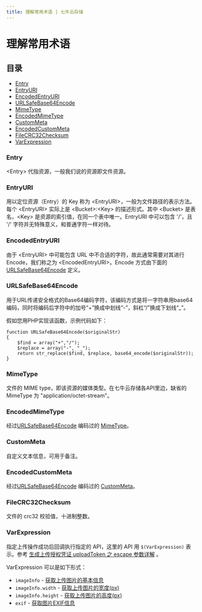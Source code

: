 ```yaml
---
title: 理解常用术语 | 七牛云存储
---
```


# 理解常用术语

## 目录

- [Entry](#Entry)
- [EntryURI](#EntryURI)
- [EncodedEntryURI](#EncodedEntryURI)
- [URLSafeBase64Encode](#URLSafeBase64Encode)
- [MimeType](#MimeType)
- [EncodedMimeType](#EncodedMimeType)
- [CustomMeta](#CustomMeta)
- [EncodedCustomMeta](#EncodedCustomMeta)
- [FileCRC32Checksum](#FileCRC32Checksum)
- [VarExpression](#VarExpression)

<a name="Entry"></a>

### Entry

\<Entry\> 代指资源，一般我们说的资源即文件资源。

<a name="EntryURI"></a>

### EntryURI

用以定位资源（Entry）的 Key 称为 \<EntryURI\>，一般为文件路径的表示方法。每个 \<EntryURI\> 实际上是 \<Bucket\>:\<Key\> 的描述形式。其中 \<Bucket\> 是表名，\<Key\> 是资源的索引值，在同一个表中唯一。EntryURI 中可以包含 '/'，且 '/' 字符并无特殊意义，和普通字符一样对待。

<a name="EncodedEntryURI"></a>

### EncodedEntryURI

由于 \<EntryURI\> 中可能包含 URL 中不合适的字符，故此通常需要对其进行 Encode，我们称之为 \<EncodedEntryURI\>。Encode 方式由下面的 [URLSafeBase64Encode](#URLSafeBase64Encode) 定义。

<a name="URLSafeBase64Encode"></a>

### URLSafeBase64Encode

用于URL传递安全格式的Base64编码字符，该编码方式是将一字符串用base64编码，同时将编码后字符中的加号“+”换成中划线“-”，斜杠“/”换成下划线“_”。

假如您用PHP实现该函数，示例代码如下：

    function URLSafeBase64Encode($originalStr)
    {
        $find = array("+","/");
        $replace = array("-", "_");
        return str_replace($find, $replace, base64_encode($originalStr));
    }

<a name="MimeType"></a>

### MimeType

文件的 MIME type，即该资源的媒体类型。在七牛云存储各API里边，缺省的 MimeType 为 "application/octet-stream"。

<a name="EncodedMimeType"></a>

### EncodedMimeType

经过[URLSafeBase64Encode](#URLSafeBase64Encode) 编码过的 [MimeType](#MimeType)。

<a name="CustomMeta"></a>

### CustomMeta

自定义文本信息，可用于备注。

<a name="EncodedCustomMeta"></a>

### EncodedCustomMeta

经过[URLSafeBase64Encode](#URLSafeBase64Encode) 编码过的 [CustomMeta](#CustomMeta)。

<a name="FileCRC32Checksum"></a>

### FileCRC32Checksum

文件的 crc32 校验值，十进制整数。

### VarExpression

指定上传操作成功后回调执行指定的 API，这里的 API 用 `$(VarExpression)` 表示。参考 [生成上传授权凭证 uploadToken 之 escape 参数详解](#escape-expression) 。

VarExpression 可以是如下形式：

- `imageInfo` - [获取上传图片的基本信息](/v3/api/foimg/#fo-imageInfo)
- `imageInfo.width` - [获取上传图片的宽度(px)](/v3/api/foimg/#fo-imageInfo)
- `imageInfo.height` - [获取上传图片的高度(px)](/v3/api/foimg/#fo-imageInfo)
- `exif` - [获取图片EXIF信息](/v3/api/foimg/#fo-imageExif)

